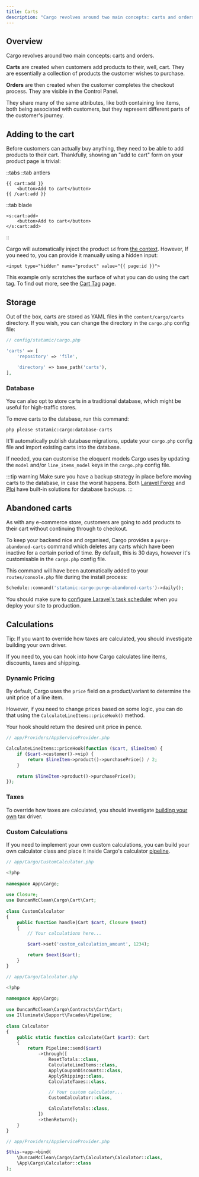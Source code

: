 ```yaml
---
title: Carts
description: "Cargo revolves around two main concepts: carts and orders. This page explains the differences between them, how to add products to a cart, and how to store carts."
---
```

## Overview
Cargo revolves around two main concepts: carts and orders.

**Carts** are created when customers add products to their, well, cart. They are essentially a collection of products the customer wishes to purchase. 

**Orders** are then created when the customer completes the checkout process. They are visible in the Control Panel.

They share many of the same attributes, like both containing line items, both being associated with customers, but they represent different parts of the customer's journey.

## Adding to the cart
Before customers can actually buy anything, they need to be able to add products to their cart. Thankfully, showing an "add to cart" form on your product page is trivial: 

::tabs
::tab antlers
```antlers
{{ cart:add }}
	<button>Add to cart</button>
{{ /cart:add }}
```
::tab blade
```blade
<s:cart:add>  
    <button>Add to cart</button>
</s:cart:add>
```
::

Cargo will automatically inject the product `id` from [the context](https://statamic.dev/extending/tags#context). However, If you need to, you can provide it manually using a hidden input:

```antlers
<input type="hidden" name="product" value="{{ page:id }}">
``` 

This example only scratches the surface of what you can do using the cart tag. To find out more, see the [Cart Tag](/docs/tags/cart) page.

## Storage
Out of the box, carts are stored as YAML files in the `content/cargo/carts` directory. If you wish, you can change the directory in the `cargo.php` config file:

```php
// config/statamic/cargo.php

'carts' => [  
    'repository' => 'file',  
  
    'directory' => base_path('carts'),
],
```

### Database
You can also opt to store carts in a traditional database, which might be useful for high-traffic stores.

To move carts to the database, run this command:

```
php please statamic:cargo:database-carts
```

It'll automatically publish database migrations, update your `cargo.php` config file and import existing carts into the database.

If needed, you can customise the eloquent models Cargo uses by updating the `model` and/or `line_items_model` keys in the `cargo.php` config file. 

:::tip warning
Make sure you have a backup strategy in place before moving carts to the database, in case the worst happens. Both [Laravel Forge](https://forge.laravel.com/docs/servers/backups) and [Ploi](https://ploi.io/features/database-backups) have built-in solutions for database backups.
:::

## Abandoned carts
As with any e-commerce store, customers are going to add products to their cart without continuing through to checkout.

To keep your backend nice and organised, Cargo provides a `purge-abandoned-carts` command which deletes any carts which have been inactive for a certain period of time. By default, this is 30 days, however it's customisable in the `cargo.php` config file.

This command will have been automatically added to your `routes/console.php` file during the install process:

```php
Schedule::command('statamic:cargo:purge-abandoned-carts')->daily();
```

You should make sure to [configure Laravel's task scheduler](https://statamic.dev/scheduling#running-the-scheduler) when you deploy your site to production.

## Calculations
Tip: If you want to override how taxes are calculated, you should investigate building your own driver.

If you need to, you can hook into how Cargo calculates line items, discounts, taxes and shipping.

### Dynamic Pricing
By default, Cargo uses the `price` field on a product/variant to determine the unit price of a line item.

However, if you need to change prices based on some logic, you can do that using the `CalculateLineItems::priceHook()` method.

Your hook should return the desired unit price in pence.

```php
// app/Providers/AppServiceProvider.php

CalculateLineItems::priceHook(function ($cart, $lineItem) {  
    if ($cart->customer()->vip) {  
        return $lineItem->product()->purchasePrice() / 2;  
    }  
  
    return $lineItem->product()->purchasePrice();  
});
```

### Taxes
To override how taxes are calculated, you should investigate [building your own](/docs/taxes) tax driver.

### Custom Calculations
If you need to implement your own custom calculations, you can build your own calculator class and place it inside Cargo's calculator [pipeline](https://laravel.com/docs/master/processes#process-pipelines).

```php
// app/Cargo/CustomCalculator.php

<?php  
  
namespace App\Cargo;  
  
use Closure;  
use DuncanMcClean\Cargo\Cart\Cart;  
  
class CustomCalculator  
{  
    public function handle(Cart $cart, Closure $next)  
    {  
		// Your calculations here...

		$cart->set('custom_calculation_amount', 1234);

        return $next($cart);  
    }  
}
```

```php
// app/Cargo/Calculator.php

<?php  
  
namespace App\Cargo;  
  
use DuncanMcClean\Cargo\Contracts\Cart\Cart;  
use Illuminate\Support\Facades\Pipeline;
  
class Calculator  
{  
    public static function calculate(Cart $cart): Cart  
    {  
        return Pipeline::send($cart)  
            ->through([  
                ResetTotals::class,  
                CalculateLineItems::class,  
                ApplyCouponDiscounts::class,  
                ApplyShipping::class,  
                CalculateTaxes::class,  

				// Your custom calculator...
				CustomCalculator::class,

                CalculateTotals::class,  
            ])  
            ->thenReturn();  
    }
}
```

```php
// app/Providers/AppServiceProvider.php

$this->app->bind(  
    \DuncanMcClean\Cargo\Cart\Calculator\Calculator::class,  
    \App\Cargo\Calculator::class  
);
```
